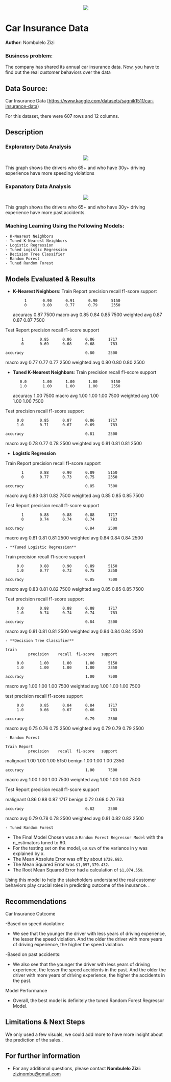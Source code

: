 <p align = "center"> 
  <img src = "https://www.legalexaminer.com/wp-content/claris-images-uploads/car-insurance@large.jpg">
</p>


# Car Insurance Data

**Author**: Nombulelo Zizi

### Business problem:
The company has shared its annual car insurance data. Now, you have to find out the real customer behaviors over the data
## Data Source: 
Car Insurance Data
[https://www.kaggle.com/datasets/sagnik1511/car-insurance-data)

For this dataset, there were 607 rows and 12 columns.

## Description



### Exploratory Data Analysis
<p align = "center"> 
  <img src = "https://github.com/NombuleloZizi/Project2/blob/main/age_vs_speed.png">
</p>

This graph shows the drivers who 65+ and who have 30y+ driving experience have more speeding violations


 ### Expanatory Data Analysis

<p align = "center"> 
  <img src = "https://github.com/NombuleloZizi/Project2/blob/main/age_vs_accidents.png">
</p>

This graph shows the drivers who 65+ and who have 30y+ driving experience have more past accidents.


 ### Maching Learning Using the Following Models:
    - K-Nearest Neighbors
    - Tuned K-Nearest Neighbors
    - Logistic Regression
    - Tuned Logistic Regression
    - Decision Tree Classifier
    - Random Forest
    - Tuned Random Forest
    
    
## Models Evaluated & Results

- **K-Nearest Neighbors**:
 Train Report
              precision    recall  f1-score   support

           1       0.90      0.91      0.90      5150
           0       0.80      0.77      0.79      2350

    accuracy                           0.87      7500
   macro avg       0.85      0.84      0.85      7500
weighted avg       0.87      0.87      0.87      7500

Test Report
              precision    recall  f1-score   support

           1       0.85      0.86      0.86      1717
           0       0.69      0.68      0.68       783

    accuracy                           0.80      2500
   macro avg       0.77      0.77      0.77      2500
weighted avg       0.80      0.80      0.80      2500

    
- **Tuned K-Nearest Neighbors**:
Train
               precision    recall  f1-score   support

         0.0       1.00      1.00      1.00      5150
         1.0       1.00      1.00      1.00      2350

    accuracy                           1.00      7500
   macro avg       1.00      1.00      1.00      7500
weighted avg       1.00      1.00      1.00      7500

Test
               precision    recall  f1-score   support

         0.0       0.85      0.87      0.86      1717
         1.0       0.71      0.67      0.69       783

    accuracy                           0.81      2500
   macro avg       0.78      0.77      0.78      2500
weighted avg       0.81      0.81      0.81      2500


   - **Logistic Regression**

Train Report
              precision    recall  f1-score   support

           1       0.88      0.90      0.89      5150
           0       0.77      0.73      0.75      2350

    accuracy                           0.85      7500
   macro avg       0.83      0.81      0.82      7500
weighted avg       0.85      0.85      0.85      7500

Test Report
              precision    recall  f1-score   support

           1       0.88      0.88      0.88      1717
           0       0.74      0.74      0.74       783

    accuracy                           0.84      2500
   macro avg       0.81      0.81      0.81      2500
weighted avg       0.84      0.84      0.84      2500


    - **Tuned Logistic Regression**
    
Train
               precision    recall  f1-score   support

         0.0       0.88      0.90      0.89      5150
         1.0       0.77      0.73      0.75      2350

    accuracy                           0.85      7500
   macro avg       0.83      0.81      0.82      7500
weighted avg       0.85      0.85      0.85      7500

Test
               precision    recall  f1-score   support

         0.0       0.88      0.88      0.88      1717
         1.0       0.74      0.74      0.74       783

    accuracy                           0.84      2500
   macro avg       0.81      0.81      0.81      2500
weighted avg       0.84      0.84      0.84      2500

    
    - **Decision Tree Classifier**

    train
              precision    recall  f1-score   support

         0.0       1.00      1.00      1.00      5150
         1.0       1.00      1.00      1.00      2350

    accuracy                           1.00      7500
   macro avg       1.00      1.00      1.00      7500
weighted avg       1.00      1.00      1.00      7500

test
              precision    recall  f1-score   support

         0.0       0.85      0.84      0.84      1717
         1.0       0.66      0.67      0.66       783

    accuracy                           0.79      2500
   macro avg       0.75      0.76      0.75      2500
weighted avg       0.79      0.79      0.79      2500

    - Random Forest

    Train Report
              precision    recall  f1-score   support

   malignant       1.00      1.00      1.00      5150
      benign       1.00      1.00      1.00      2350

    accuracy                           1.00      7500
   macro avg       1.00      1.00      1.00      7500
weighted avg       1.00      1.00      1.00      7500

Test Report
              precision    recall  f1-score   support

   malignant       0.86      0.88      0.87      1717
      benign       0.72      0.68      0.70       783

    accuracy                           0.82      2500
   macro avg       0.79      0.78      0.78      2500
weighted avg       0.81      0.82      0.82      2500


    - Tuned Random Forest
    


- The Final Model Chosen was a `Random Forest Regressor Model` with the n_estimators tuned to 60.
- For the testing set on the model, `60.02%` of the variance in y was explained by x. 
- The Mean Absolute Error was off by about `$728.683`.
- The Mean Squared Error was `$1,097,379.432`.
- The Root Mean Squared Error had a calculation of `$1,074.559`.

Using this model to help the stakeholders understand the real customer behaviors play crucial roles in predicting outcome of the insurance. .

## Recommendations

Car Insurance Outcome

-Based on speed viaolation:
  - We see that the younger the driver with less years of driving experience, the lesser the speed violation. And the older the driver with more years of driving experience, the higher the speed violation.
    
-Based on past accidents:
  - We also see that the younger the driver with less years of driving experience, the lesser the speed accidents in the past. And the older the driver with more years of driving experience, the higher the accidents in the past.
  

  

Model Performance
- Overall, the best model is definitely the tuned Random Forest Regressor Model. 


## Limitations & Next Steps

We only used a few visuals, we could add more to have more insight about the prediction of the sales.. 

## For further information
- For any additional questions, please contact **Nombulelo Zizi**: zizinombu@gmail.com
